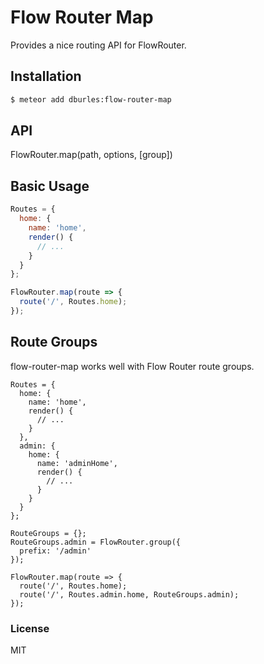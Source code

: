 # Flow Router Map

Provides a nice routing API for FlowRouter.

## Installation

```sh
$ meteor add dburles:flow-router-map
```

## API

FlowRouter.map(path, options, [group])

## Basic Usage

```js
Routes = {
  home: {
    name: 'home',
    render() {
      // ...
    }
  }
};

FlowRouter.map(route => {
  route('/', Routes.home);
});
```

## Route Groups

flow-router-map works well with Flow Router route groups.

```
Routes = {
  home: {
    name: 'home',
    render() {
      // ...
    }
  },
  admin: {
    home: {
      name: 'adminHome',
      render() {
        // ...
      }
    }
  }
};

RouteGroups = {};
RouteGroups.admin = FlowRouter.group({
  prefix: '/admin'
});

FlowRouter.map(route => {
  route('/', Routes.home);
  route('/', Routes.admin.home, RouteGroups.admin);
});
```

### License

MIT
